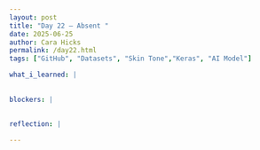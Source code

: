 ```yaml
---
layout: post
title: "Day 22 – Absent "
date: 2025-06-25
author: Cara Hicks
permalink: /day22.html
tags: ["GitHub", "Datasets", "Skin Tone","Keras", "AI Model"]

what_i_learned: |
    
    
blockers: |
    

reflection: |
    
---
```

